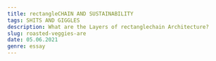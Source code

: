 ```yaml
---
title: rectangleCHAIN AND SUSTAINABILITY
tags: SHITS AND GIGGLES
description: What are the Layers of rectanglechain Architecture?
slug: roasted-veggies-are
date: 05.06.2021
genre: essay
---
```

